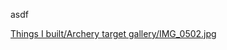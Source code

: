 asdf


[Things I built/Archery target gallery/IMG_0502.jpg](https://github.com/wilganm1/My-stuff/blob/58faccc60076dedecca48b3635d70c7d2e49aabf/Things%20I%20built/Archery%20target%20gallery/IMG_0502.jpg)
